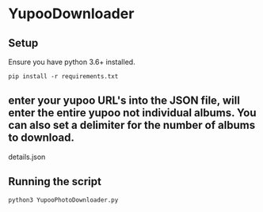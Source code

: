 
# YupooDownloader
## Setup

Ensure you have python 3.6+ installed.

```
pip install -r requirements.txt

```
## enter your yupoo URL's into the JSON file, will enter the entire yupoo not individual albums. You can also set a delimiter for the number of albums to download.

details.json

## Running the script

```
python3 YupooPhotoDownloader.py

```
